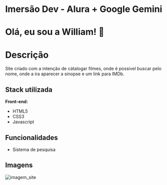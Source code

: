 
# Imersão Dev - Alura + Google Gemini
# Olá, eu sou a William! 👋


# Descrição
Site criado com a intenção de cátalogar filmes, onde é possivel buscar pelo nome, onde a ira aparecer a sinopse e um link para IMDb.



## Stack utilizada

**Front-end:**
* HTML5
* CSS3
* Javascript



## Funcionalidades


* Sistema de pesquisa



## Imagens

![imagem_site](https://github.com/user-attachments/assets/1fbf4b58-cbed-45c0-b148-962c97bef73d)

